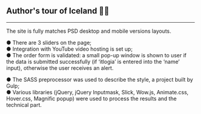 ## Author's tour of Iceland 🧊🗻
<hr>

The site is fully matches PSD desktop and mobile versions layouts.

● There are 3 sliders on the page;<br>
● Integration with YouTube video hosting is set up;<br>
● The order form is validated: a small pop-up window is shown to user if the data is submitted successfully (if ‘itlogia’ is entered into the ‘name’ input), otherwise the user receives an alert.<br>

● The SASS preprocessor was used to describe the style, a project built by Gulp;<br>
● Various libraries (jQuery, jQuery Inputmask, Slick, Wow.js, Animate.css, Hover.css, Magnific popup) were used to process the results and the technical part.<br>
